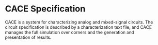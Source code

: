 # CACE Specification
CACE is a system for characterizing analog and mixed-signal circuits. The circuit specification is described by a characterization text file, and CACE manages the full simulation over corners and the generation and presentation of results.
